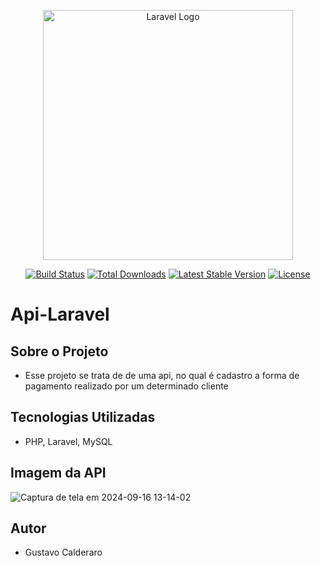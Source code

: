 <p align="center"><a href="https://laravel.com" target="_blank"><img src="https://raw.githubusercontent.com/laravel/art/master/logo-lockup/5%20SVG/2%20CMYK/1%20Full%20Color/laravel-logolockup-cmyk-red.svg" width="400" alt="Laravel Logo"></a></p>

<p align="center">
<a href="https://github.com/laravel/framework/actions"><img src="https://github.com/laravel/framework/workflows/tests/badge.svg" alt="Build Status"></a>
<a href="https://packagist.org/packages/laravel/framework"><img src="https://img.shields.io/packagist/dt/laravel/framework" alt="Total Downloads"></a>
<a href="https://packagist.org/packages/laravel/framework"><img src="https://img.shields.io/packagist/v/laravel/framework" alt="Latest Stable Version"></a>
<a href="https://packagist.org/packages/laravel/framework"><img src="https://img.shields.io/packagist/l/laravel/framework" alt="License"></a>
</p>

# Api-Laravel

## Sobre o Projeto
- Esse projeto se trata de de uma api, no qual é cadastro a forma de pagamento realizado por um determinado cliente

## Tecnologias Utilizadas
- PHP, Laravel, MySQL

## Imagem da API
![Captura de tela em 2024-09-16 13-14-02](https://github.com/user-attachments/assets/c21e08d0-3589-4304-9fad-cebea8e364ba)

## Autor
- Gustavo Calderaro
